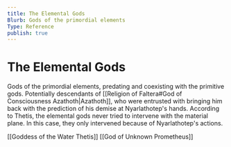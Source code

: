 ```yaml
---
title: The Elemental Gods
Blurb: Gods of the primordial elements
Type: Reference
publish: true
---
```

# The Elemental Gods

Gods of the primordial elements, predating and coexisting with the primitive gods. Potentially descendants of [[Religion of Faltera#God of Consciousness Azathoth|Azathoth]], who were entrusted with bringing him back with the prediction of his demise at Nyarlathotep's hands. According to Thetis, the elemental gods never tried to intervene with the material plane. In this case, they only intervened because of Nyarlathotep's actions. 

[[Goddess of the Water Thetis]]
[[God of Unknown Prometheus]]
